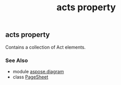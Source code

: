 ﻿---
title: acts property
second_title: Aspose.Diagram for Python via .NET API References
description: 
type: docs
weight: 40
url: /python-net/aspose.diagram/pagesheet/acts/
is_root: false
---

## acts property


Contains a collection of Act elements.

### See Also
* module [aspose.diagram](../../)
* class [PageSheet](/diagram/python-net/aspose.diagram/pagesheet)
